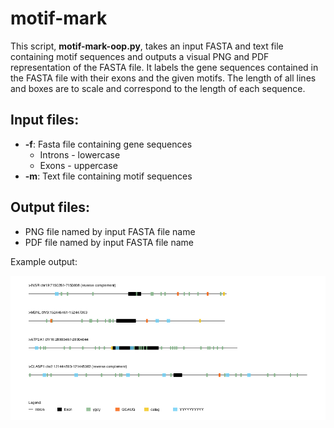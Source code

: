 # motif-mark

This script, **motif-mark-oop.py**, takes an input FASTA and text file containing motif sequences and outputs a visual PNG and PDF representation of the FASTA file. It labels the gene sequences contained in the FASTA file with their exons and the given motifs. The length of all lines and boxes are to scale and correspond to the length of each sequence. 

## Input files:
- **-f**: Fasta file containing gene sequences
    - Introns - lowercase
    - Exons - uppercase
- **-m**: Text file containing motif sequences

## Output files:
- PNG file named by input FASTA file name
- PDF file named by input FASTA file name

Example output:

![alt text](https://github.com/justinemacalindong/motif-mark/blob/main/Figure_1.png)
